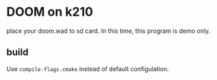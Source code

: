 # DOOM on k210

place your doom.wad to sd card.
In this time, this program is demo only.

## build
Use `compile-flags.cmake` instead of default configulation.
